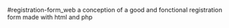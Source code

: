 #registration-form_web
a conception of a good and fonctional registration form made with html and php

